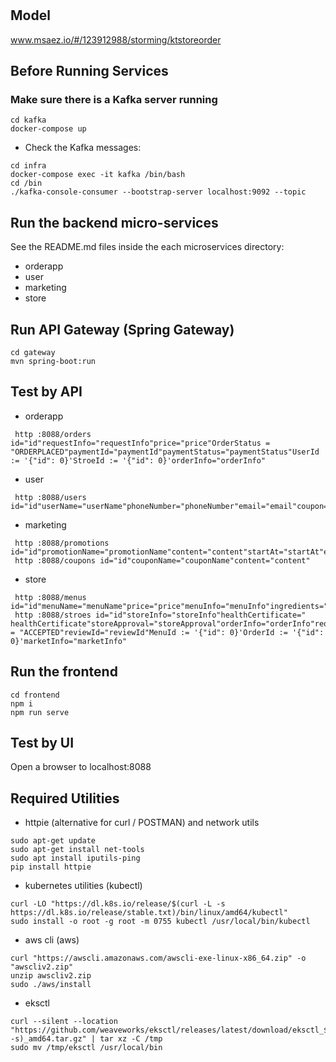 # 

## Model
www.msaez.io/#/123912988/storming/ktstoreorder

## Before Running Services
### Make sure there is a Kafka server running
```
cd kafka
docker-compose up
```
- Check the Kafka messages:
```
cd infra
docker-compose exec -it kafka /bin/bash
cd /bin
./kafka-console-consumer --bootstrap-server localhost:9092 --topic
```

## Run the backend micro-services
See the README.md files inside the each microservices directory:

- orderapp
- user
- marketing
- store


## Run API Gateway (Spring Gateway)
```
cd gateway
mvn spring-boot:run
```

## Test by API
- orderapp
```
 http :8088/orders id="id"requestInfo="requestInfo"price="price"OrderStatus = "ORDERPLACED"paymentId="paymentId"paymentStatus="paymentStatus"UserId := '{"id": 0}'StroeId := '{"id": 0}'orderInfo="orderInfo"
```
- user
```
 http :8088/users id="id"userName="userName"phoneNumber="phoneNumber"email="email"coupon="coupon"
```
- marketing
```
 http :8088/promotions id="id"promotionName="promotionName"content="content"startAt="startAt"endAt="endAt"
 http :8088/coupons id="id"couponName="couponName"content="content"
```
- store
```
 http :8088/menus id="id"menuName="menuName"price="price"menuInfo="menuInfo"ingredients="ingredients"
 http :8088/stroes id="id"storeInfo="storeInfo"healthCertificate=" healthCertificate"storeApproval="storeApproval"orderInfo="orderInfo"requestInfo="requestInfo"FoodStatus = "ACCEPTED"reviewId="reviewId"MenuId := '{"id": 0}'OrderId := '{"id": 0}'marketInfo="marketInfo"
```


## Run the frontend
```
cd frontend
npm i
npm run serve
```

## Test by UI
Open a browser to localhost:8088

## Required Utilities

- httpie (alternative for curl / POSTMAN) and network utils
```
sudo apt-get update
sudo apt-get install net-tools
sudo apt install iputils-ping
pip install httpie
```

- kubernetes utilities (kubectl)
```
curl -LO "https://dl.k8s.io/release/$(curl -L -s https://dl.k8s.io/release/stable.txt)/bin/linux/amd64/kubectl"
sudo install -o root -g root -m 0755 kubectl /usr/local/bin/kubectl
```

- aws cli (aws)
```
curl "https://awscli.amazonaws.com/awscli-exe-linux-x86_64.zip" -o "awscliv2.zip"
unzip awscliv2.zip
sudo ./aws/install
```

- eksctl 
```
curl --silent --location "https://github.com/weaveworks/eksctl/releases/latest/download/eksctl_$(uname -s)_amd64.tar.gz" | tar xz -C /tmp
sudo mv /tmp/eksctl /usr/local/bin
```
